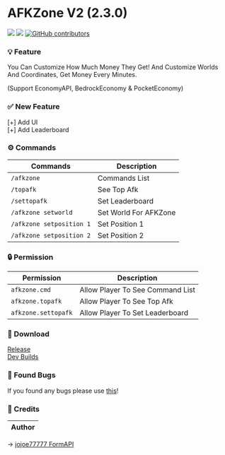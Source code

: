 # AFKZone V2 (2.3.0)
[![](https://poggit.pmmp.io/shield.state/AFKZone)](https://poggit.pmmp.io/p/AFKZone) [![](https://poggit.pmmp.io/shield.dl/AFKZone)](https://poggit.pmmp.io/p/AFKZone) [![GitHub contributors](https://img.shields.io/github/contributors/LuthMC/AFKZone)](https://github.com/LuthMC/AFKZone/graphs/contributors)
### 💡 Feature
You Can Customize How Much Money They Get! And Customize Worlds And Coordinates, Get Money Every Minutes.

(Support EconomyAPI, BedrockEconomy & PocketEconomy)

### ✅ New Feature
[+] Add UI                                                  
[+] Add Leaderboard

### ⚙️ Commands
| Commands | Description |
|---------|-------------|
| ```/afkzone``` | Commands List |
| ```/topafk``` | See Top Afk |
| ```/settopafk``` | Set Leaderboard |
| ```/afkzone setworld``` | Set World For AFKZone |
| ```/afkzone setposition 1``` | Set Position 1 |
| ```/afkzone setposition 2``` | Set Position 2 |

### 🔒 Permission
| Permission | Description |
|---------|-------------|
| ```afkzone.cmd``` | Allow Player To See Command List |
| ```afkzone.topafk``` | Allow Player To See Top Afk |
| ```afkzone.settopafk``` | Allow Player To Set Leaderboard |

### 🔗 Download
[Release](https://poggit.pmmp.io/p/AFKZone)                                                                              
[Dev Builds](https://poggit.pmmp.io/ci/LuthMC/AFKZone/AFKZone)

### 📢 Found Bugs
If you found any bugs please use [this](https://github.com/LuthMC/AFKZone/issues)!

### 💎 Credits
| **Author** |                                                                    
|-------|                             
-> [jojoe77777 FormAPI](https://github.com/jojoe77777/FormAPI)
